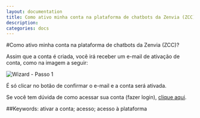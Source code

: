 ```yaml
---
layout: documentation
title: Como ativo minha conta na plataforma de chatbots da Zenvia (ZCC)?
description: 
categories: docs
---
```


#Como ativo minha conta na plataforma de chatbots da Zenvia (ZCC)?

Assim que a conta é criada, você irá receber um e-mail de ativação de conta, como na imagem a seguir:

![Wizard - Passo 1](https://raw.githubusercontent.com/zenvia/zenvia.github.io/master/assets/img/wizard/imagem1.png)

É só clicar no botão de confirmar o e-mail e a conta será ativada.

Se você tem dúvida de como acessar sua conta (fazer login), [clique aqui](https://www.loginnazcc.com).


##Keywords: ativar a conta; acesso; acesso à plataforma
